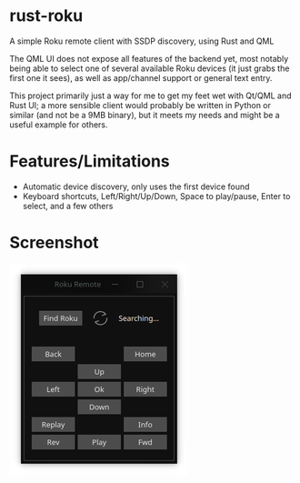 # rust-roku
A simple Roku remote client with SSDP discovery, using Rust and QML

The QML UI does not expose all features of the backend yet, most notably being able to select one of several available Roku devices (it just grabs the first one it sees), as well as app/channel support or general text entry.

This project primarily just a way for me to get my feet wet with Qt/QML and Rust UI; a more sensible client would probably be written in Python or similar (and not be a 9MB binary), but it meets my needs and might be a useful example for others.

# Features/Limitations
- Automatic device discovery, only uses the first device found
- Keyboard shortcuts, Left/Right/Up/Down, Space to play/pause, Enter to select, and a few others

# Screenshot
![Screenshot](screenshot.png)
